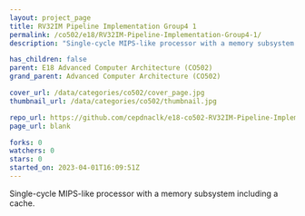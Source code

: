 ```yaml
---
layout: project_page
title: RV32IM Pipeline Implementation Group4 1
permalink: /co502/e18/RV32IM-Pipeline-Implementation-Group4-1/
description: "Single-cycle MIPS-like processor with a memory subsystem including a cache."

has_children: false
parent: E18 Advanced Computer Architecture (CO502)
grand_parent: Advanced Computer Architecture (CO502)

cover_url: /data/categories/co502/cover_page.jpg
thumbnail_url: /data/categories/co502/thumbnail.jpg

repo_url: https://github.com/cepdnaclk/e18-co502-RV32IM-Pipeline-Implementation-Group4-1
page_url: blank

forks: 0
watchers: 0
stars: 0
started_on: 2023-04-01T16:09:51Z
---
```

Single-cycle MIPS-like processor with a memory subsystem including a cache.

